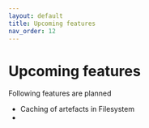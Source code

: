 ```yaml
---
layout: default
title: Upcoming features
nav_order: 12
---
```


# Upcoming features

Following features are planned

- Caching of artefacts in Filesystem
-
